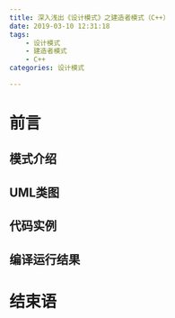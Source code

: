 ```yaml
---
title: 深入浅出《设计模式》之建造者模式（C++）
date: 2019-03-10 12:31:18
tags: 
    - 设计模式
    - 建造者模式
    - C++
categories: 设计模式

---
```


# 前言

## 模式介绍

## UML类图

## 代码实例

## 编译运行结果

# 结束语

